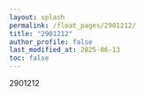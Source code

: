 ```yaml
---
layout: splash
permalink: /float_pages/2901212/
title: "2901212"
author_profile: false
last_modified_at: 2025-06-13
toc: false
---
```

 
2901212
